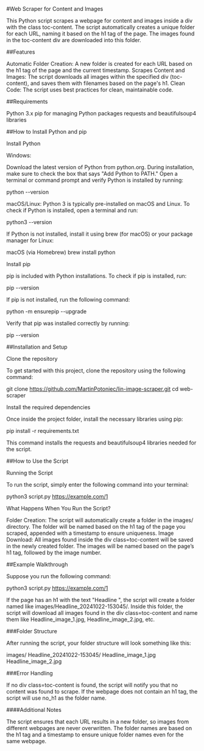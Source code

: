#Web Scraper for Content and Images

This Python script scrapes a webpage for content and images inside a div with the class toc-content. The script automatically creates a unique folder for each URL, naming it based on the h1 tag of the page. The images found in the toc-content div are downloaded into this folder.

##Features

Automatic Folder Creation: A new folder is created for each URL based on the h1 tag of the page and the current timestamp. Scrapes Content and Images: The script downloads all images within the specified div (toc-content), and saves them with filenames based on the page's h1. Clean Code: The script uses best practices for clean, maintainable code.

##Requirements

Python 3.x pip for managing Python packages requests and beautifulsoup4 libraries

##How to Install Python and pip

Install Python

Windows:

Download the latest version of Python from python.org.
During installation, make sure to check the box that says "Add Python to PATH."
Open a terminal or command prompt and verify Python is installed by running:

python --version

macOS/Linux: Python 3 is typically pre-installed on macOS and Linux. To check if Python is installed, open a terminal and run:

python3 --version

If Python is not installed, install it using brew (for macOS) or your package manager for Linux:

macOS (via Homebrew) brew install python

Install pip

pip is included with Python installations. To check if pip is installed, run:

pip --version

If pip is not installed, run the following command:

python -m ensurepip --upgrade

Verify that pip was installed correctly by running:

pip --version

##Installation and Setup

Clone the repository

To get started with this project, clone the repository using the following command:

git clone https://github.com/MartinPotoniec/lin-image-scraper.git cd web-scraper

Install the required dependencies

Once inside the project folder, install the necessary libraries using pip:

pip install -r requirements.txt

This command installs the requests and beautifulsoup4 libraries needed for the script.

##How to Use the Script

Running the Script

To run the script, simply enter the following command into your terminal:

python3 script.py https://example.com/1

What Happens When You Run the Script?

Folder Creation: The script will automatically create a folder in the images/ directory. The folder will be named based on the h1 tag of the page you scraped, appended with a timestamp to ensure uniqueness. Image Download: All images found inside the div class=toc-content will be saved in the newly created folder. The images will be named based on the page’s h1 tag, followed by the image number.

##Example Walkthrough

Suppose you run the following command:

python3 script.py https://example.com/1

If the page has an h1 with the text "Headline ", the script will create a folder named like images/Headline_20241022-153045/. Inside this folder, the script will download all images found in the div class=toc-content and name them like Headline_image_1.jpg, Headline_image_2.jpg, etc.

###Folder Structure

After running the script, your folder structure will look something like this:

images/ Headline_20241022-153045/ Headline_image_1.jpg Headline_image_2.jpg

###Error Handling

If no div class=toc-content is found, the script will notify you that no content was found to scrape. If the webpage does not contain an h1 tag, the script will use no_h1 as the folder name.

####Additional Notes

The script ensures that each URL results in a new folder, so images from different webpages are never overwritten. The folder names are based on the h1 tag and a timestamp to ensure unique folder names even for the same webpage.